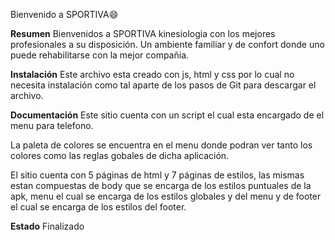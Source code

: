 Bienvenido a SPORTIVA😄

**Resumen**
Bienvenidos a SPORTIVA kinesiologia con los mejores profesionales a su disposición. Un ambiente familiar y de confort donde uno puede rehabilitarse con la mejor compañia. 

**Instalación**
Este archivo esta creado con js, html y css por lo cual no necesita instalación como tal aparte de los pasos de Git para descargar el archivo.

**Documentación**
Este sitio cuenta con un script el cual esta encargado de el menu para telefono.
 
La paleta de colores se encuentra en el menu donde podran ver tanto los colores como las reglas gobales de dicha aplicación.

El sitio cuenta con 5 páginas de html y 7 páginas de estilos, las mismas estan compuestas de body que se encarga de los estilos puntuales de la apk, menu el cual se encarga de los estilos globales y del menu y de footer el cual se encarga de los estilos del footer.

**Estado**
Finalizado
